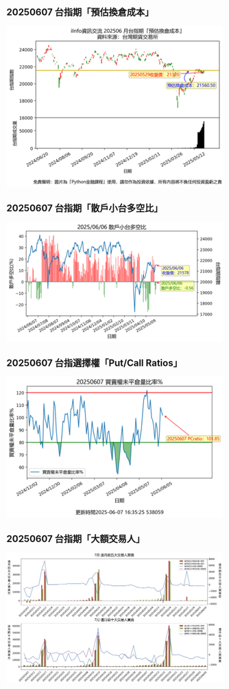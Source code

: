 ## 20250607 台指期「預估換倉成本」
![](images/txfcost.png)

## 20250607 台指期「散戶小台多空比」
![](images/bbiri.png)

## 20250607 台指選擇權「Put/Call Ratios」
![](images/pcratio.png)

## 20250607 台指期「大額交易人」
![](images/blocktrade.png)

